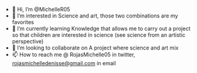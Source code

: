 - 👋 Hi, I’m @MichelleR05
- 👀 I’m interested in Science and art, those two combinations are my favorites
- 🌱 I’m currently learning Knowledge that allows me to carry out a project so that children are interested in science (see science from an artistic perspective) 
- 💞️ I’m looking to collaborate on A project where science and art mix
- 📫 How to reach me @ RojasMichelle05 in twitter, rojasmichelledenisse@gmail.com in email

<!---
MichelleR05/MichelleR05 is a ✨ special ✨ repository because its `README.md` (this file) appears on your GitHub profile.
You can click the Preview link to take a look at your changes.
--->
